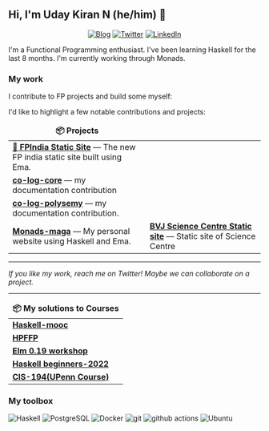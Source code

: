 ## Hi, I'm Uday Kiran N (he/him) 👋

<p align="center">
  <a href="https://udaycruise2903.github.io/" target="_blank"><img alt="Blog" src="https://img.shields.io/badge/Blog-ffc107.svg?&style=for-the-badge&logo=html5&logoColor=black" /></a>
  <a href="https://twitter.com/intent/follow?screen_name=neoatnebula&tw_p=followbutton" target="_blank"><img alt="Twitter" src="https://img.shields.io/badge/twitter-%231DA1F2.svg?&style=for-the-badge&logo=twitter&logoColor=white" /></a>
  <a href="https://www.linkedin.com/in/uday-kiran-n-ab1874157/" target="_blank"><img alt="LinkedIn" src="https://img.shields.io/badge/linkedin-%230077B5.svg?&style=for-the-badge&logo=linkedin&logoColor=white" /></a>


I'm a Functional Programming enthusiast. I've been learning Haskell for the last 8 months. I'm currently working through Monads.

### My work

I contribute to FP projects and build some myself:

I'd like to highlight a few notable contributions and projects:

<table>
  <thead align="center">
    <tr border: none;>
      <td><b>📦 Projects</b></td>
    </tr>
  </thead>
  <tbody>
    <tr>
      <td><a href="https://github.com/fpindia/fpindia-site"><b>👩‍ FPIndia Static Site</b></a> — The new FP india static site built using Ema.</td>
    </tr>
    <tr>
      <td><a href="https://github.com/udaycruise2903/co-log-core"><b>co-log-core</b></a> — my documentation contribution</td>
    </tr>
    <tr>
      <td><a href="https://github.com/udaycruise2903/co-log-polysemy"><b>co-log-polysemy</b></a> — my documentation contribution.</td>
    </tr>
    <tr>
      <td><a href="https://github.com/udaycruise2903/monads-maga"><b>Monads-maga</b></a> — My personal website using Haskell and Ema.</td>
            <td><a href="https://github.com/bvjsciencecentre/bvjsc-site"><b>BVJ Science Centre Static site</b></a> — Static site of Science Centre</td>
    </tr>
  </tbody>
</table>

---

<i>If you like my work, reach me on Twitter! Maybe we can collaborate on a project.</i>

---

<table>
  <thead align="center">
    <tr border: none;>
      <td><b>📦 My solutions to Courses</b></td>
    </tr>
  </thead>
  <tbody>
    <tr>
      <td><a href="https://github.com/udaycruise2903/haskell-mooc"><b>Haskell-mooc</b></a></td>
    </tr>
    <tr>
      <td><a href="https://github.com/udaycruise2903/beginners-dilemma"><b>HPFFP</b></a></td>
    </tr>
     <tr>
      <td><a href="https://github.com/udaycruise2903/elm-0.19-workshop"><b>Elm 0.19 workshop</b></a></td>
    </tr>
    <tr>
      <td><a href="https://github.com/udaycruise2903/d4hslectures22"><b>Haskell beginners-2022</b></a> </td>
    </tr>
    <tr>
      <td><a href="https://github.com/udaycruise2903/cis194-sol"><b>CIS-194(UPenn Course)</b></a></td>
    </tr>
  </tbody>
</table>

### My toolbox

<p>
  <img alt="Haskell" src="https://img.shields.io/badge/-Haskell-5e5086?style=flat-square&logo=haskell&logoColor=white" />
  <img alt="PostgreSQL" src="https://img.shields.io/badge/-PostgreSQL-0064a5?style=flat-square&logo=postgresql&logoColor=white" />
  <img alt="Docker" src="https://img.shields.io/badge/-Docker-46a2f1?style=flat-square&logo=docker&logoColor=white" />
  <img alt="git" src="https://img.shields.io/badge/-Git-F05032?style=flat-square&logo=git&logoColor=white" />
  <img alt="github actions" src="https://img.shields.io/badge/-Github_Actions-2088FF?style=flat-square&logo=github-actions&logoColor=white" />
  <img alt="Ubuntu" src="https://img.shields.io/badge/-Ubuntu-E95420?style=flat-square&logo=ubuntu&logoColor=white" />

</p>
